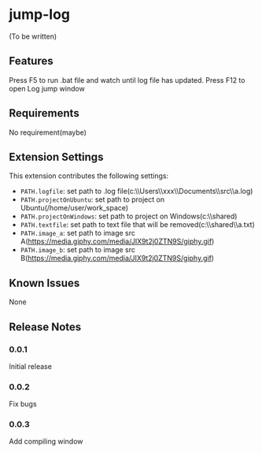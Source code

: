 # jump-log
(To be written)

## Features
Press F5 to run .bat file and watch until log file has updated.
Press F12 to open Log jump window

## Requirements
No requirement(maybe)

## Extension Settings
This extension contributes the following settings:

* `PATH.logfile`: set path to .log file(c:\\\\Users\\\\xxx\\\\Documents\\\\src\\\\a.log)
* `PATH.projectOnUbuntu`: set path to project on Ubuntu(/home/user/work_space)
* `PATH.projectOnWindows`: set path to project on Windows(c:\\\\shared)
* `PATH.textfile`: set path to text file that will be removed(c:\\\\shared\\\\a.txt)
* `PATH.image_a`: set path to image src A(https://media.giphy.com/media/JIX9t2j0ZTN9S/giphy.gif)
* `PATH.image_b`: set path to image src B(https://media.giphy.com/media/JIX9t2j0ZTN9S/giphy.gif)

## Known Issues
None

## Release Notes

### 0.0.1
Initial release

### 0.0.2
Fix bugs

### 0.0.3
Add compiling window